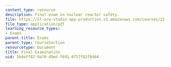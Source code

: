 ```yaml
---
content_type: resource
description: Final exam on nuclear reactor safety.
file: https://ol-ocw-studio-app-production.s3.amazonaws.com/courses/22-091-nuclear-reactor-safety-spring-2008/5b0aff829a70d9edf6910757f82f0464_MIT22_091S08_exam03.pdf
file_type: application/pdf
learning_resource_types:
- Exams
parent_title: Exams
parent_type: CourseSection
resourcetype: Document
title: Final Examination
uid: 5b0aff82-9a70-d9ed-f691-0757f82f0464
---
```

